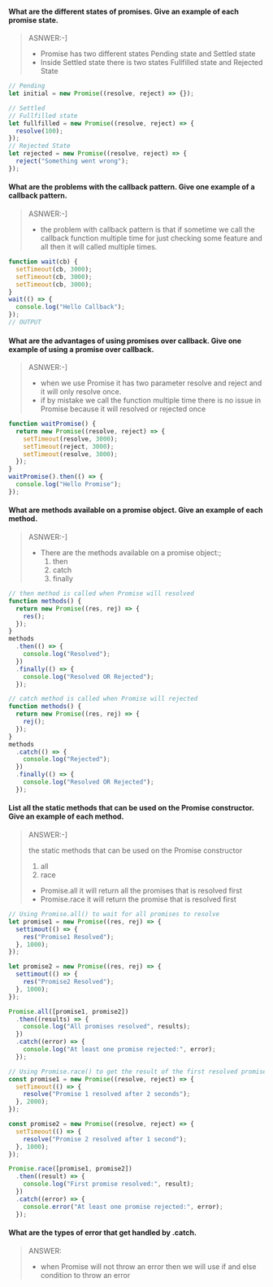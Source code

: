 #### What are the different states of promises. Give an example of each promise state.

> ASNWER:-]
>
> - Promise has two different states Pending state and Settled state
> - Inside Settled state there is two states Fullfilled state and Rejected State

```js
// Pending
let initial = new Promise((resolve, reject) => {});

// Settled
// Fullfilled state
let fullfilled = new Promise((resolve, reject) => {
  resolve(100);
});
// Rejected State
let rejected = new Promise((resolve, reject) => {
  reject("Something went wrong");
});
```

#### What are the problems with the callback pattern. Give one example of a callback pattern.

> ASNWER:-]
>
> - the problem with callback pattern is that if sometime we call the callback function multiple time for just checking some feature and all then it will called multiple times.

```js
function wait(cb) {
  setTimeout(cb, 3000);
  setTimeout(cb, 3000);
  setTimeout(cb, 3000);
}
wait(() => {
  console.log("Hello Callback");
});
// OUTPUT
```

#### What are the advantages of using promises over callback. Give one example of using a promise over callback.

> ASNWER:-]
>
> - when we use Promise it has two parameter resolve and reject and it will only resolve once.
> - if by mistake we call the function multiple time there is no issue in Promise because it will resolved or rejected once

```js
function waitPromise() {
  return new Promise((resolve, reject) => {
    setTimeout(resolve, 3000);
    setTimeout(reject, 3000);
    setTimeout(resolve, 3000);
  });
}
waitPromise().then(() => {
  console.log("Hello Promise");
});
```

#### What are methods available on a promise object. Give an example of each method.

> ASNWER:-]
>
> - There are the methods available on a promise object:;
>   1. then
>   2. catch
>   3. finally

```js
// then method is called when Promise will resolved
function methods() {
  return new Promise((res, rej) => {
    res();
  });
}
methods
  .then(() => {
    console.log("Resolved");
  })
  .finally(() => {
    console.log("Resolved OR Rejected");
  });

// catch method is called when Promise will rejected
function methods() {
  return new Promise((res, rej) => {
    rej();
  });
}
methods
  .catch(() => {
    console.log("Rejected");
  })
  .finally(() => {
    console.log("Resolved OR Rejected");
  });
```

#### List all the static methods that can be used on the Promise constructor. Give an example of each method.

> ANSWER:-]
>
> the static methods that can be used on the Promise constructor
>
> 1. all
> 2. race
>
> - Promise.all it will return all the promises that is resolved first
> - Promise.race it will return the promise that is resolved first

```js
// Using Promise.all() to wait for all promises to resolve
let promise1 = new Promise((res, rej) => {
  settimout(() => {
    res("Promise1 Resolved");
  }, 1000);
});

let promise2 = new Promise((res, rej) => {
  settimout(() => {
    res("Promise2 Resolved");
  }, 1000);
});

Promise.all([promise1, promise2])
  .then((results) => {
    console.log("All promises resolved", results);
  })
  .catch((error) => {
    console.log("At least one promise rejected:", error);
  });

// Using Promise.race() to get the result of the first resolved promise
const promise1 = new Promise((resolve, reject) => {
  setTimeout(() => {
    resolve("Promise 1 resolved after 2 seconds");
  }, 2000);
});

const promise2 = new Promise((resolve, reject) => {
  setTimeout(() => {
    resolve("Promise 2 resolved after 1 second");
  }, 1000);
});

Promise.race([promise1, promise2])
  .then((result) => {
    console.log("First promise resolved:", result);
  })
  .catch((error) => {
    console.error("At least one promise rejected:", error);
  });
```

#### What are the types of error that get handled by .catch.

> ANSWER:
>
> - when Promise will not throw an error then we will use if and else condition to throw an error
